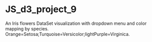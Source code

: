 # JS_d3_project_9
An Iris flowers DataSet visualization with dropdown menu and color mapping by species.
Orange=Setosa;Turquoise=Versicolor;lightPurple=Virginica.
